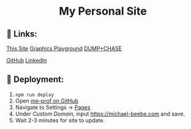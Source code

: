 # <center>My Personal Site</center>

## :link: **Links:**

[This Site](https://michael-beebe.com/)
[Graphics Playground](https://graphics-playground.com/)
[DUMP+CHASE](https://dump-n-chase.com/)

[GitHub](https://github.com/mpb9)
[LinkedIn](https://www.linkedin.com/in/michaelbeebe9/)

## :rocket: **Deployment:**

1. `npm run deploy`
2. Open [me-prof on GitHub](https://github.com/mpb9/me-prof)
3. Navigate to Settings -> [Pages](https://github.com/mpb9/me-prof/settings/pages)
4. Under *Custom Domain*, input <https://michael-beebe.com> and save.
5. Wait 2-3 minutes for site to update.
